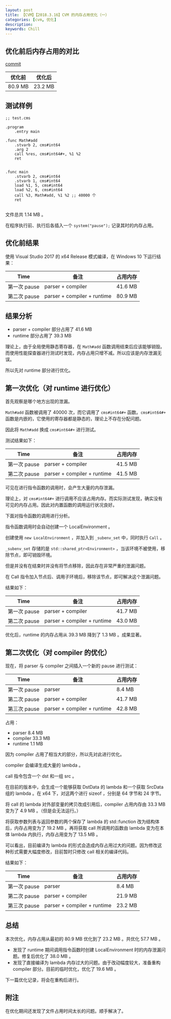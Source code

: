 ```yaml
---
layout: post
title: 【CVM】【2018.3.16】CVM 的内存占用优化（一）
categories: [cvm, 优化]
description: 
keywords: Chill
---
```


## 优化前后内存占用的对比

[commit](https://github.com/CVM-Projects/CVM/commit/ce4f0fc90e9921a98936ad1bb74f94d14226db3e)

优化前|优化后
|--|--|
80.9 MB| 23.2 MB

## 测试样例

```
;; test.cms

.program
    .entry main

.func Math#add
    .stvarb 2, cms#int64
    .arg 2
    call %res, cms#int64#+, %1 %2
    ret


.func main
    .stvarb 2, cms#int64
    .stvarb 1, cms#int64
    load %1, 5, cms#int64
    load %2, 6, cms#int64
    call %3, Math#add, %1 %2 ;; 40000 个
    ret
    
```

文件总共 1.14 MB 。

在程序执行前、执行后各插入一个 `system("pause");` 记录其时的内存占用。

## 优化前结果

使用 Visual Studio 2017 的 x64 Release 模式编译，在 Windows 10 下运行结果：

Time|备注|占用内存
|--|--|--|
第一次 pause|parser + compiler|41.6 MB
第二次 pause|parser + compiler + runtime|80.9 MB

## 结果分析

- parser + compiler 部分占用了 41.6 MB
- runtime 部分占用了 39.3 MB

理论上，由于全局使用静态寄存器，在 `Math#add` 函数调用结束后应该能够销毁。而使用性能探查器进行测试时发现，内存占用只增不减。所以应该是内存泄漏无误。

所以先对 runtime 部分进行优化。

## 第一次优化（对 runtime 进行优化）

首先观察是哪个地方出现的泄漏。

`Math#add` 函数被调用了 40000 次，而它调用了 `cms#int64#+` 函数。`cms#int64#+` 函数是内嵌的，它使用的寄存器都是静态的，理论上不存在分配问题。

因此将 `Math#add` 换成 `cms#int64#+` 进行测试。

测试结果如下：

Time|备注|占用内存
|--|--|--|
第一次 pause|parser + compiler|41.5 MB
第二次 pause|parser + compiler + runtime|41.5 MB

可见在进行指令函数的调用时，会产生大量的内存泄漏。

理论上，对 `cms#int64#+` 进行调用不应该占用内存。而实际测试发现，确实没有可见的内存占用。因此对内置函数的调用运行状况良好。

下面对指令函数的调用进行分析。

指令函数调用时会自动创建一个 LocalEnvironment 。

创建使用 `new LocalEnvironment` ，并加入到 `_subenv_set` 中，同时执行 `Call` 。

`_subenv_set` 存储的是 `std::shared_ptr<Environment>` ，当该环境不被使用，移除节点，即可销毁环境。

但是并没有在结束时并没有将节点移除，因此存在非常严重的泄漏问题。

在 Call 指令加入节点后、调用子环境后，移除该节点，即可解决这个泄漏问题。

结果如下：

Time|备注|占用内存
|--|--|--|
第一次 pause|parser + compiler|41.7 MB
第二次 pause|parser + compiler + runtime|43.0 MB

优化后，runtime 的内存占用从 39.3 MB 降到了 1.3 MB 。成果显著。

## 第二次优化（对 compiler 的优化）

现在，将 parser 与 compiler 之间插入一个新的 pause 进行测试：

Time|备注|占用内存
|--|--|--|
第一次 pause|parser|8.4 MB
第二次 pause|parser + compiler|41.7 MB
第三次 pause|parser + compiler + runtime|42.8 MB

占用：

- parser 8.4 MB
- compiler 33.3 MB
- runtime 1.1 MB

因为 compiler 占用了相当大的部分，所以先对此进行优化。

compiler 会编译生成大量的 lambda 。

call 指令包含一个 dst 和一组 src 。

在目前的版本中，会生成一个能够获取 DstData 的 lambda 和一个获取 SrcData 组的 lambda 。在 x64 下，对这两个进行 sizeof ，分别是 64 字节和 24 字节。

将 call 的 lambda 对外部变量的拷贝改成引用后，compiler 占用内存由 33.3 MB 变为了 4.9 MB 。（但是会无法运行。）

将获取参数列表与返回参数的两个保存了 lambda 的 std::function 改为结构体后，内存占用变为了 19.2 MB 。再将获取 call 所调用的函数由 lambda 变为在本体 lambda 内执行，内存占用变为了 13.5 MB 。

可以看出，目前编译为 lambda 的形式会造成内存占用过大的问题。因为修改这种形式需要大幅度修改，目前暂时只修改 call 相关的编译代码。

结果如下：

Time|备注|占用内存
|--|--|--|
第一次 pause|parser|8.4 MB
第二次 pause|parser + compiler|21.9 MB
第三次 pause|parser + compiler + runtime|23.2 MB

## 总结

本次优化，内存占用从最初的 80.9 MB 优化到了 23.2 MB 。共优化 57.7 MB 。

- 发现了 runtime 期间调用指令函数时创建 LocalEnvironment 时的内存泄漏问题。修复后优化了 38.0 MB 。
- 发现了直接编译为 lambda 内存过大的问题。由于改动幅度较大，准备重构 compiler 部分。目前的临时优化，优化了 19.6 MB 。

下一篇优化记录，将会在重构后进行。

## 附注

在优化期间还发现了文件占用时间太长的问题。顺手解决了。
